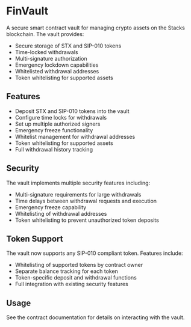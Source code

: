 # FinVault

A secure smart contract vault for managing crypto assets on the Stacks blockchain. The vault provides:

- Secure storage of STX and SIP-010 tokens
- Time-locked withdrawals
- Multi-signature authorization
- Emergency lockdown capabilities
- Whitelisted withdrawal addresses
- Token whitelisting for supported assets

## Features

- Deposit STX and SIP-010 tokens into the vault
- Configure time locks for withdrawals
- Set up multiple authorized signers
- Emergency freeze functionality
- Whitelist management for withdrawal addresses
- Token whitelisting for supported assets
- Full withdrawal history tracking

## Security

The vault implements multiple security features including:
- Multi-signature requirements for large withdrawals 
- Time delays between withdrawal requests and execution
- Emergency freeze capability
- Whitelisting of withdrawal addresses
- Token whitelisting to prevent unauthorized token deposits

## Token Support

The vault now supports any SIP-010 compliant token. Features include:
- Whitelisting of supported tokens by contract owner
- Separate balance tracking for each token
- Token-specific deposit and withdrawal functions
- Full integration with existing security features

## Usage

See the contract documentation for details on interacting with the vault.
